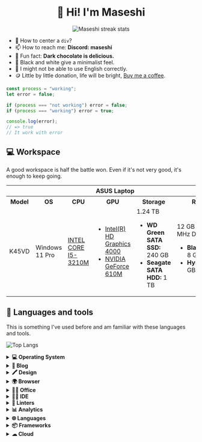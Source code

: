 <div align="center">
  <h1>👋 Hi! I'm Maseshi</h1>
  <img alt="Maseshi streak stats" src="https://github-readme-stats.vercel.app/api?username=Maseshi" />
</div>

- 🤔 How to center a `div`?
- 📫 How to reach me: **Discord: maseshi**
- 🍫 Fun fact: **Dark chocolate is delicious.**
- 🎨 Black and white give a minimalist feel.
- 💬 I might not be able to use English correctly.
- 🪙 Little by little donation, life will be bright, [Buy me a coffee](https://www.buymeacoffee.com/maseshi).

```javascript
const process = "working";
let error = false;

if (process === "not working") error = false;
if (process === "working") error = true;

console.log(error);
// => true
// It work with error
```

## 💻 Workspace

A good workspace is half the battle won. Even if it's not very good, it's enough to keep going.

<table>
  <tr>
      <th colspan="6">
        ASUS Laptop
      </th>
  </tr>
  <tr>
    <th>Model</th>
    <th>OS</th>
    <th>CPU</th>
    <th>GPU</th>
    <th>Storage</th>
    <th>RAM</th>
  </tr>
  <tr>
    <td>K45VD</td>
    <td>Windows 11 Pro</td>
    <td>
      <a href="https://www.intel.com/content/www/us/en/products/sku/65708/intel-core-i53210m-processor-3m-cache-up-to-3-10-ghz-bga/specifications.html">
        INTEL CORE I5-3210M
      </a>
    </td>
    <td>
      <ul>
        <li>
          <a href="https://www.techpowerup.com/gpu-specs/hd-graphics-4000-mobile.c1266">
            Intel(R) HD Graphics 4000
          </a>
        </li>
        <li>
          <a href="https://www.techpowerup.com/gpu-specs/geforce-610m.c355">
            NVIDIA GeForce 610M
          </a>
        </li>
      </ul>
    </td>
    <td>
      1.24 TB
      <ul>
        <li>
          <strong>WD Green SATA SSD:</strong> 240 GB
        </li>
        <li>
          <strong>Seagate SATA HDD:</strong> 1 TB
        </li>
      </ul>
    </td>
    <td>
      12 GB 1600 MHz DDR3L
      <ul>
        <li>
          <strong>Blackberry:</strong> 8 GB
        </li>
        <li>
          <strong>Hynix:</strong> 4 GB
        </li>
      </ul>
    </td>
  </tr>
</table>

## 🧰 Languages and tools

This is something I've used before and am familiar with these languages and tools.

![Top Langs](https://github-readme-stats.vercel.app/api/top-langs?username=Maseshi&layout=compact)

<details>
  <summary>
    <strong>💻 Operating System</strong>
  </summary>

  ![Android Badge](https://img.shields.io/badge/Android-3DDC84?style=for-the-badge&logo=android&logoColor=white)
  ![Debian Badge](https://img.shields.io/badge/Debian-A81D33?style=for-the-badge&logo=debian&logoColor=white)
  ![Kali Linux Badge](https://img.shields.io/badge/Kali_Linux-557C94?style=for-the-badge&logo=kali-linux&logoColor=white)
  ![Ubuntu Badge](https://img.shields.io/badge/Ubuntu-E95420?style=for-the-badge&logo=ubuntu&logoColor=white)
  ![Windows Badge](https://img.shields.io/badge/Windows-0078D6?style=for-the-badge&logo=windows&logoColor=white)

</details>


<details>
  <summary>
    <strong>📝 Blog</strong>
  </summary>

  ![Blogger Badge](https://img.shields.io/badge/Blogger-FF5722?style=for-the-badge&logo=blogger&logoColor=white)
  ![WIX Badge](https://img.shields.io/badge/Wix-000?style=for-the-badge&logo=wix&logoColor=white)
  ![Wordpress](https://img.shields.io/badge/Wordpress-21759B?style=for-the-badge&logo=wordpress&logoColor=white)

</details>

<details>
  <summary>
    <strong>🖍 Design</strong>
  </summary>

  ![Photoshop Badge](https://img.shields.io/badge/Photoshop-31A8FF?style=for-the-badge&logo=Adobe%20Photoshop&logoColor=black)
  ![Canva Badge](https://img.shields.io/badge/Canva-%2300C4CC.svg?&style=for-the-badge&logo=Canva&logoColor=white)
  ![Figma](https://img.shields.io/badge/Figma-F24E1E?style=for-the-badge&logo=figma&logoColor=white)

</details>

<details>
  <summary>
    <strong>🌍 Browser</strong>
  </summary>

  ![Google Chrome Badge](https://img.shields.io/badge/Google_chrome-4285F4?style=for-the-badge&logo=Google-chrome&logoColor=white)
  ![Microsoft Edge Badge](https://img.shields.io/badge/Microsoft_Edge-0078D7?style=for-the-badge&logo=Microsoft-edge&logoColor=white)

</details>

<details>
  <summary>
    <strong>👨‍💻 Office</strong>
  </summary>

  ![Google Sheets Badge](https://img.shields.io/badge/Google%20Sheets-34A853?style=for-the-badge&logo=google-sheets&logoColor=white)
  ![Microsoft Excel Badge](https://img.shields.io/badge/Microsoft_Excel-217346?style=for-the-badge&logo=microsoft-excel&logoColor=white)
  ![Microsoft Office Badge](https://img.shields.io/badge/Microsoft_Office-D83B01?style=for-the-badge&logo=microsoft-office&logoColor=white)
  ![Microsoft PowerPoint Badge](https://img.shields.io/badge/Microsoft_PowerPoint-B7472A?style=for-the-badge&logo=microsoft-powerpoint&logoColor=white)
  ![Microsoft Word Badge](https://img.shields.io/badge/Microsoft_Word-2B579A?style=for-the-badge&logo=microsoft-word&logoColor=white)
  ![Trello Badge](https://img.shields.io/badge/Trello-0052CC?style=for-the-badge&logo=trello&logoColor=white)

</details>

<details>
  <summary>
    <strong>👨‍💻 IDE</strong>
  </summary>

  ![Android Studio Badge](https://img.shields.io/badge/Android_Studio-3DDC84?style=for-the-badge&logo=android-studio&logoColor=white)
  ![Colab Badge](https://img.shields.io/badge/Colab-F9AB00?style=for-the-badge&logo=googlecolab&color=525252)
  ![VIM Badge](https://img.shields.io/badge/VIM-%2311AB00.svg?&style=for-the-badge&logo=vim&logoColor=white)
  ![Visual Studio Badge](https://img.shields.io/badge/Visual_Studio-5C2D91?style=for-the-badge&logo=visual%20studio&logoColor=white)
  ![Visual Studio Code Badge](https://img.shields.io/badge/Visual_Studio_Code-0078D4?style=for-the-badge&logo=visual%20studio%20code&logoColor=white)
  ![Notepad++ Badge](https://img.shields.io/badge/Notepad++-90E59A.svg?style=for-the-badge&logo=notepad%2B%2B&logoColor=black)
  ![Replit Badge](https://img.shields.io/badge/replit-667881?style=for-the-badge&logo=replit&logoColor=white)

</details>

<details>
  <summary>
    <strong>🧐 Linters</strong>
  </summary>

  ![ESLint Badge](https://img.shields.io/badge/eslint-3A33D1?style=for-the-badge&logo=eslint&logoColor=white)
  ![Prettier Badge](https://img.shields.io/badge/prettier-1A2C34?style=for-the-badge&logo=prettier&logoColor=F7BA3E)
  ![SonarLint Badge](https://img.shields.io/badge/SonarLint-CB2029?style=for-the-badge&logo=sonarlint&logoColor=white)

</details>

<details>
  <summary>
    <strong>📊 Analytics</strong>
  </summary>

  ![Google Analytics Badge](https://img.shields.io/badge/Google%20Analytics-E37400?style=for-the-badge&logo=google%20analytics&logoColor=white)

</details>

<details>
  <summary>
    <strong>🌐 Languages</strong>
  </summary>

  ![Python Badge](https://img.shields.io/badge/Python-14354C?style=for-the-badge&logo=python&logoColor=white)
  ![HTML5 Badge](https://img.shields.io/badge/HTML5-E34F26?style=for-the-badge&logo=html5&logoColor=white)
  ![CSS3 Badge](https://img.shields.io/badge/CSS3-1572B6?style=for-the-badge&logo=css3&logoColor=white)
  ![Javascript Badge](https://img.shields.io/badge/JavaScript-F7DF1E?style=for-the-badge&logo=javascript&logoColor=black)
  ![Java Badge](https://img.shields.io/badge/Java-ED8B00?style=for-the-badge&logo=openjdk&logoColor=white)
  ![JSON Badge](https://img.shields.io/badge/json-5E5C5C?style=for-the-badge&logo=json&logoColor=white)
  ![C Badge](https://img.shields.io/badge/C-00599C?style=for-the-badge&logo=c&logoColor=white)
  ![Markdown Badge](https://img.shields.io/badge/Markdown-000000?style=for-the-badge&logo=markdown&logoColor=white)
  ![Shell Script Badge](https://img.shields.io/badge/Shell_Script-121011?style=for-the-badge&logo=gnu-bash&logoColor=white)

</details>

<details>
  <summary>
    <strong>📦 Frameworks</strong>
  </summary>

  ![Bootstrap Badge](https://img.shields.io/badge/Bootstrap-563D7C?style=for-the-badge&logo=bootstrap&logoColor=white)
  ![Font Awesome Badge](https://img.shields.io/badge/Font_Awesome-339AF0?style=for-the-badge&logo=fontawesome&logoColor=white)
  ![JQuery Badge](https://img.shields.io/badge/jQuery-0769AD?style=for-the-badge&logo=jquery&logoColor=white)
  ![Markdown Badge](https://img.shields.io/badge/Markdown-000000?style=for-the-badge&logo=markdown&logoColor=white)
  ![Node.js Badge](https://img.shields.io/badge/Node.js-339933?style=for-the-badge&logo=nodedotjs&logoColor=white)
  ![NPM Badge](https://img.shields.io/badge/npm-CB3837?style=for-the-badge&logo=npm&logoColor=white)
  ![OpenGL Badge](https://img.shields.io/badge/OpenGL-FFFFFF?style=for-the-badge&logo=opengl)
  ![Powershell Badge](https://img.shields.io/badge/PowerShell-5391FE?style=for-the-badge&logo=PowerShell&logoColor=white)
  ![React Badge](https://img.shields.io/badge/React-20232A?style=for-the-badge&logo=react&logoColor=61DAFB)
  ![React Router Badge](https://img.shields.io/badge/React_Router-CA4245?style=for-the-badge&logo=react-router&logoColor=white)
  ![Vite Badge](https://img.shields.io/badge/Vite-B73BFE?style=for-the-badge&logo=vite&logoColor=FFD62E)

</details>

<details>
  <summary>
    <strong>☁ Cloud</strong>
  </summary>

  ![Vercel Badge](https://img.shields.io/badge/Vercel-000000?style=for-the-badge&logo=vercel&logoColor=white)
  ![Github Actions Badge](https://img.shields.io/badge/GitHub_Actions-2088FF?style=for-the-badge&logo=github-actions&logoColor=white)
  ![Firebase Badge](https://img.shields.io/badge/firebase-ffca28?style=for-the-badge&logo=firebase&logoColor=black)
  ![Heroku Badge](https://img.shields.io/badge/Heroku-430098?style=for-the-badge&logo=heroku&logoColor=white)
  ![Google Cloud Badge](https://img.shields.io/badge/Google_Cloud-4285F4?style=for-the-badge&logo=google-cloud&logoColor=white)
  ![Microsoft Azure Badge](https://img.shields.io/badge/Microsoft_Azure-0089D6?style=for-the-badge&logo=microsoft-azure&logoColor=white)

</details>
